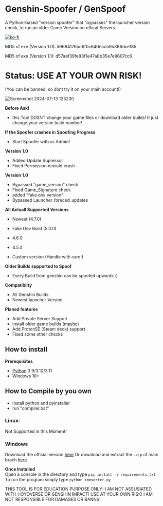 # Genshin-Spoofer / GenSpoof
A Python-based "version spoofer" that "bypasses" the launcher version check,
to run an older Game Version on offical Servers

[![ko-fi](https://ko-fi.com/img/githubbutton_sm.svg)](https://ko-fi.com/X8X7MF230)

MD5 of exe (Version 1.0): 59684176bc6f0c640eccb9b386dce185

MD5 of exe (Version 1.1): d57aef39fe83f1e47a8b35e7e9607cc6

# Status: USE AT YOUR OWN RISK!
(You can be banned, so dont try it on your main account!)

![Screenshot 2024-07-13 125230](https://github.com/user-attachments/assets/7d195174-1c03-4736-8bad-e633604e9aa4)

**Before Ask!**
- this Tool DOSNT change your game files or download older builds!
  It just change your version build number!

**If the Spoofer crashes in Spoofing Progress**
* Start Spoofer with as Admin!

**Version 1.0**
* Added Update Supressor
* Fixed Permission deniald crash


**Version 1.0**
* Bypassed "game_version" check
* Fixed Game_Signature check
* added "fake dev version"
* Bypassed Launcher_foreced_updates



**All Actuall Supported Versions**
* Newest (4.7.0)
* Fake Dev Build (5.0.0)

* 4.6.0
* 4.5.0
* Custom version (Handle with care!)


**Older Builds supported to Spoof**
- Every Build from genshin can be spoofed upwards :)

**Compatiblity**
- All Genshin Builds
- Newest launcher Version

**Planed features**
* Add Private Server Support
* Install older game builds (maybe)
* Add ProtonSE (Steam deck) support
* Fixed some other checks


## How to install
**Prerequisites**  
* [Python](https://www.python.org/downloads) 3.9/3.10/3.11
* Windows 10+

## How to Compile by you own
* Install python and pyinstaller
* run "compiler.bat"
 
### Linux:
Not Supported in this Moment! 
   
### Windows
Download the official version [here](https://github.com/Crafttino21/Genshin-Spoofer/releases)
Or download and extract the `.zip` of main brach [here](https://github.com/Crafttino21/Genshin-Spoofer/archive/refs/heads/main.zip)  
     
**Once Installed**  
Open a console in the directory and type `pip install -r requirements.txt`  
To run the program simply type `python converter.py`  
 

THIS TOOL IS FOR EDUCATION PURPOSE ONLY!
I AM NOT ASSUSIATED WITH HOYOVERSE OR GENSHIN IMPACT!
USE AT YOUR OWN RISK! I AM NOT RESPONSIBLE FOR DAMAGES OR BANNS!
